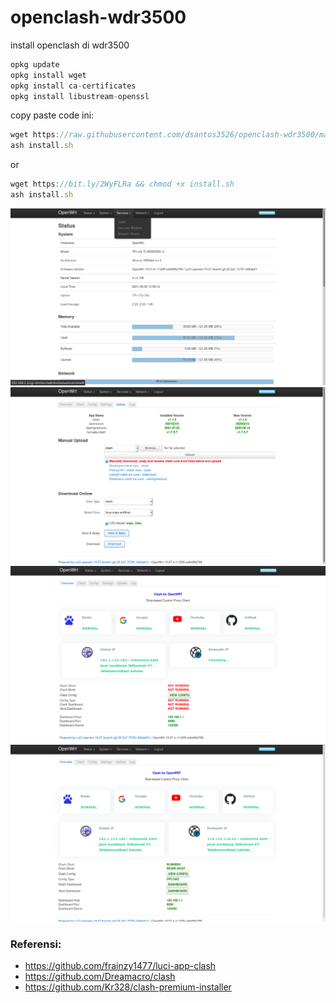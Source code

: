 # openclash-wdr3500
install openclash di wdr3500

```javascript
opkg update
opkg install wget
opkg install ca-certificates
opkg install libustream-openssl
```

copy paste code ini:
```javascript
wget https://raw.githubusercontent.com/dsantos3526/openclash-wdr3500/main/install.sh && chmod +x install.sh
ash install.sh
```
or
```javascript
wget https://bit.ly/2WyFLRa && chmod +x install.sh
ash install.sh
```

![GitHub Logo](/img/Screenshot_2021-08-28_04_59_00.png)
![GitHub Logo](/img/Screenshot_2021-08-28_04_41_25.png)
![GitHub Logo](/img/Screenshot_2021-08-28_04_41_44.png)
![GitHub Logo](/img/Screenshot_2021-08-28_04_42_29.png)


### Referensi:
* https://github.com/frainzy1477/luci-app-clash
* https://github.com/Dreamacro/clash
* https://github.com/Kr328/clash-premium-installer


